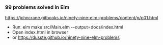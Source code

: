 ### 99 problems solved in Elm 
https://johncrane.gitbooks.io/ninety-nine-elm-problems/content/p/p01.html

- Run: elm make src/Main.elm --output=docs/index.html
- Open index.html in browser
- or https://dusste.github.io/ninety-nine-elm-problems
